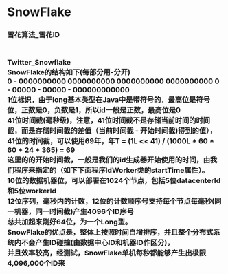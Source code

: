 # SnowFlake
<h3>雪花算法_雪花ID<h3/>
 <br/>Twitter_Snowflake
 <br/>SnowFlake的结构如下(每部分用-分开)
 <br/>0 - 0000000000 0000000000 0000000000 0000000000 0 - 00000 - 00000 - 000000000000
 <br/>1位标识，由于long基本类型在Java中是带符号的，最高位是符号位，正数是0，负数是1，所以id一般是正数，最高位是0
 <br/>41位时间截(毫秒级)，注意，41位时间截不是存储当前时间的时间截，而是存储时间截的差值（当前时间截 - 开始时间截)得到的值），
 <br/>41位的时间截，可以使用69年，年T = (1L << 41) / (1000L * 60 * 60 * 24 * 365) = 69
 <br/>这里的的开始时间截，一般是我们的id生成器开始使用的时间，由我们程序来指定的（如下下面程序IdWorker类的startTime属性）。
 <br/>10位的数据机器位，可以部署在1024个节点，包括5位datacenterId和5位workerId
 <br/>12位序列，毫秒内的计数，12位的计数顺序号支持每个节点每毫秒(同一机器，同一时间截)产生4096个ID序号
 <br/>总共加起来刚好64位，为一个Long型。
 <br/>SnowFlake的优点是，整体上按照时间自增排序，并且整个分布式系统内不会产生ID碰撞(由数据中心ID和机器ID作区分)，
 <br/>并且效率较高，经测试，SnowFlake单机每秒都能够产生出极限4,096,000个ID来
